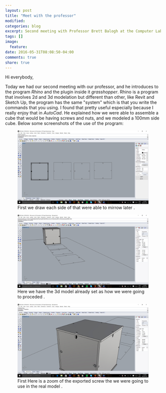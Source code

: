 ```yaml
---
layout: post
title: "Meet with the professor"
modified:
categories: blog
excerpt: Second meeting with Professor Brett Balogh at the Computer Lab
tags: []
image:
  feature:
date: 2016-05-31T08:08:50-04:00
comments: true
share: true
---
```

Hi everybody,

Today we had our second meeting with our professor, and he introduces to the program *Rhino* and the plugin inside it *grasshopper*.
Rhino is a program that involves 2d and 3d modelation but different than other, like Revit and Sketch Up, the program has the same "system" which is that you write the commands that you using. I found that pretty useful especially because I really enjoy that in *AutoCad*.
He explained how we were able to assemble a cube that would be having screws and nuts, and we modeled a 100mm side cube.
Below some screenshots of the use of the program:

<figure>
<img src="/images/tuesday1.jpg" alt="image">
	<figcaption> First we draw each side of that were able to mirrow later </a>.</figcaption>
</figure>

<figure>
	<img src="/images/tuesday2.jpg" alt="image">
	<figcaption> Here we have the 3d model already set as how we were going to proceded </a>.</figcaption>
</figure>

<figure>
	<img src="/images/tuesday3.jpg" alt="image">
	<figcaption> First Here is a zoom of the exported screw the we were going to use in the real model </a>.</figcaption>
</figure>
